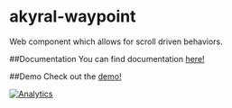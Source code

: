 akyral-waypoint
==

Web component which allows for scroll driven behaviors.


##Documentation
You can find documentation [here!](http://filaraujo.github.io/akyral.io/waypoint/index.html#documentation)


##Demo
Check out the [demo!](http://filaraujo.github.io/akyral.io/waypoint/index.html)


[![Analytics](https://ga-beacon.appspot.com/UA-46802115-1/akyral-waypoint/README)](https://github.com/igrigorik/ga-beacon)
